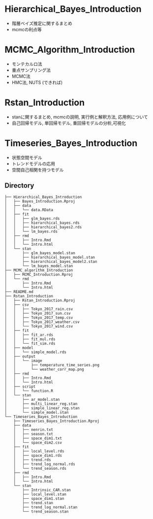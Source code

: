 # Hierarchical_Bayes_Introduction

- 階層ベイズ推定に関するまとめ
- mcmcの利点等

# MCMC_Algorithm_Introduction

- モンテカルロ法
- 重点サンプリング法
- MCMC法
- HMC法, NUTS (できれば)

# Rstan_Introduction

- stanに関するまとめ, mcmcの説明, 実行例と解釈方法, 応用例について
- 自己回帰モデル, 単回帰モデル, 重回帰モデルの分析,可視化

# Timeseries_Bayes_Introduction

- 状態空間モデル
- トレンドモデルの応用
- 空間自己相関を持つモデル

## Directory

```
├── Hierarchical_Bayes_Introduction
│   ├── Bayes_Introduction.Rproj
│   ├── data
│   │   └── data.RData
│   ├── fit
│   │   ├── glm_bayes.rds
│   │   ├── hierarchical_bayes.rds
│   │   ├── hierarchical_bayes2.rds
│   │   └── lm_bayes.rds
│   ├── rmd
│   │   ├── Intro.Rmd
│   │   └── Intro.html
│   └── stan
│       ├── glm_bayes_model.stan
│       ├── hierarchical_bayes_model.stan
│       ├── hierarchical_bayes_model2.stan
│       └── lm_bayes_model.stan
├── MCMC_algorithm_Introduction
│   ├── MCMC_Introduction.Rproj
│   └── rmd
│       ├── Intro.Rmd
│       └── Intro.html
├── README.md
├── Rstan_Introduction
│   ├── Rstan_Introduction.Rproj
│   ├── csv
│   │   ├── Tokyo_2017_rain.csv
│   │   ├── Tokyo_2017_sun.csv
│   │   ├── Tokyo_2017_temp.csv
│   │   ├── Tokyo_2017_weather.csv
│   │   └── Tokyo_2017_wind.csv
│   ├── fit
│   │   ├── fit_ar.rds
│   │   ├── fit_mul.rds
│   │   └── fit_sim.rds
│   ├── model
│   │   └── simple_model.rds
│   ├── output
│   │   └── image
│   │       ├── temperature_time_series.png
│   │       └── weather_corr_map.png
│   ├── rmd
│   │   ├── Intro.Rmd
│   │   └── Intro.html
│   ├── script
│   │   └── function.R
│   └── stan
│       ├── ar_model.stan
│       ├── multi_linear_reg.stan
│       ├── simple_linear_reg.stan
│       └── simple_model.stan
└── Timeseries_Bayes_Introduction
    ├── Timeseries_Bayes_Introduction.Rproj
    ├── data
    │   ├── nenrin.txt
    │   ├── season.txt
    │   ├── space_dim1.txt
    │   └── space_dim2.csv
    ├── fit
    │   ├── local_level.rds
    │   ├── space_dim1.rds
    │   ├── trend.rds
    │   ├── trend_log_normal.rds
    │   └── trend_season.rds
    ├── rmd
    │   ├── Intro.Rmd
    │   └── Intro.html
    └── stan
        ├── Intrinsic_CAR.stan
        ├── local_level.stan
        ├── space_dim1.stan
        ├── trend.stan
        ├── trend_log_normal.stan
        └── trend_season.stan
```
